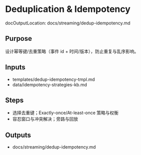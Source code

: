 # Deduplication & Idempotency

docOutputLocation: docs/streaming/dedup-idempotency.md

## Purpose

设计幂等键/去重策略（事件 id + 时间/版本），防止重复与乱序影响。

## Inputs

- templates/dedup-idempotency-tmpl.md
- data/idempotency-strategies-kb.md

## Steps

- 选择去重键；Exactly-once/At-least-once 策略与权衡
- 容忍窗口与冲突解决；旁路与回放

## Outputs

- docs/streaming/dedup-idempotency.md
